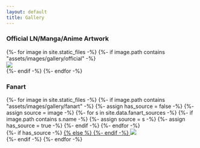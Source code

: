 ```yaml
---
layout: default
title: Gallery
---
```

<section class="msetup mcontent" id="gallery-d">
    <div id="content" class="container-fluid">
        <h3>Official LN/Manga/Anime Artwork</h3>
        <div class="images-container">
            <div class="grid row center-block" id="officialRow">
            {%- for image in site.static_files -%}
            {%- if image.path contains "assets/images/gallery/official" -%}
                <div class="col-sm-3 grid-item">
                    <a data-fancybox="gallery" href="{{ site.baseurl }}{{ image.path}}">
                        <img class="pic" src="{{ site.baseurl }}/assets/images/gallery/thumbnails/official/{{ image.name | replace: ".png", ".jpg" }}">
                    </a>
                </div>
            {%- endif -%}
            {%- endfor -%}
            </div>
        </div>
        <h3>Fanart</h3>
        <div class="images-container">
            <div class="grid row center-block" id="fanartRow">
            {%- for image in site.static_files -%}
            {%- if image.path contains "assets/images/gallery/fanart" -%}
                {%- assign has_source = false -%}
                {%- assign source = image -%}
                {%- for s in site.data.fanart_sources -%}
                    {%- if image.path contains s.name -%}
                        {%- assign source = s -%}
                        {%- assign has_source = true -%}
                    {%- endif -%}
                {%- endfor -%}
                <div class="col-sm-3 grid-item">
                    {%- if has_source -%}
                    <a data-fancybox="gallery" data-caption="<a target='_blank' href='{{ source.link }}'>Source</a>" href="{{ site.baseurl }}{{ image.path }}">
                    {% else %}
                    <a data-fancybox="gallery" href="{{ site.baseurl }}{{ image.path }}">
                    {%- endif -%}
                        <img class="pic" src="{{ site.baseurl }}/assets/images/gallery/thumbnails/fanart/{{ image.name | replace: ".png", ".jpg" }}">
                    </a>
                </div>
            {%- endif -%}
            {%- endfor -%}
            </div>
        </div>
    </div>
</section>
<script>
$('.images-container').each( function(i, elem) {
    var $elem = $(elem);
    $elem.imagesLoaded( function() {
        $elem.masonry({
            itemSelector: '.grid-item'
        });
        $elem.fadeTo(200, 1);
        $('.grid-item .pic', $elem).each(function(n, img) {
            if (!img.complete) {
                $(img).on('load', function() {
                    $(img).fadeTo(300,1);
                });
            } else {
                $(img).fadeTo(300,1);
            }
        });

    });
});
</script>